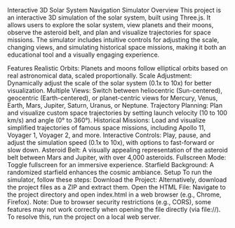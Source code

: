 Interactive 3D Solar System Navigation Simulator
Overview
This project is an interactive 3D simulation of the solar system, built using Three.js. It allows users to explore the solar system, view planets and their moons, observe the asteroid belt, and plan and visualize trajectories for space missions. The simulator includes intuitive controls for adjusting the scale, changing views, and simulating historical space missions, making it both an educational tool and a visually engaging experience.

Features
Realistic Orbits: Planets and moons follow elliptical orbits based on real astronomical data, scaled proportionally.
Scale Adjustment: Dynamically adjust the scale of the solar system (0.1x to 10x) for better visualization.
Multiple Views: Switch between heliocentric (Sun-centered), geocentric (Earth-centered), or planet-centric views for Mercury, Venus, Earth, Mars, Jupiter, Saturn, Uranus, or Neptune.
Trajectory Planning: Plan and visualize custom space trajectories by setting launch velocity (10 to 100 km/s) and angle (0° to 360°).
Historical Missions: Load and visualize simplified trajectories of famous space missions, including Apollo 11, Voyager 1, Voyager 2, and more.
Interactive Controls: Play, pause, and adjust the simulation speed (0.1x to 10x), with options to fast-forward or slow down.
Asteroid Belt: A visually appealing representation of the asteroid belt between Mars and Jupiter, with over 4,000 asteroids.
Fullscreen Mode: Toggle fullscreen for an immersive experience.
Starfield Background: A randomized starfield enhances the cosmic ambiance.
Setup
To run the simulator, follow these steps:
Download the Project:
Alternatively, download the project files as a ZIP and extract them.
Open the HTML File:
Navigate to the project directory and open index.html in a web browser (e.g., Chrome, Firefox).
Note: Due to browser security restrictions (e.g., CORS), some features may not work correctly when opening the file directly (via file://). To resolve this, run the project on a local web server.
